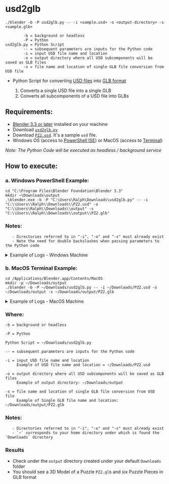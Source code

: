 # usd2glb

`./blender -b -P usd2glb.py -- -i <sample.usd> -o <output-directory> -s <sample.glb>`

```
        -b = background or headless
        -P = Python
usd2glb.py = Python Script
        -- = subsequent parameters are inputs for the Python code
        -i = input USD file name and location
        -o = output directory where all USD subcomponents will be saved as GLB files
        -s = file name and location of single GLB file conversion from USD file
```

- Python Script for converting [USD files](https://graphics.pixar.com/usd/release/usdfaq.html) into [GLB format](https://en.wikipedia.org/wiki/GlTF)

   1. Converts a single USD file into a single GLB
   2. Converts all subcomponents of a USD file into GLBs

## Requirements: <a name="requirements"></a>
   - [Blender 3.3 or later](https://www.blender.org/download/) installed on your machine
   - Download [`usd2glb.py`](https://drive.google.com/file/d/1KN-noZbOH_hVfCcQgaQo7IAW4CgXGKbs/view?usp=sharing)
   - Download [`PZ2.usd`](https://drive.google.com/file/d/1fJyewo1JMThtBwSZkCKmwBoyg-MuD1mp/view?usp=sharing). It's a sample `usd` file.
   - Windows OS (access to [PowerShell ISE](https://learn.microsoft.com/en-us/powershell/scripting/learn/ps101/01-getting-started?view=powershell-7.2#where-do-i-find-powershell)) or MacOS (access to [Terminal](https://support.apple.com/guide/terminal/open-or-quit-terminal-apd5265185d-f365-44cb-8b09-71a064a42125/mac))
   
_Note: The Python Code will be executed as headless / background service_

## How to execute: <a name="how-to"></a>

### a. Windows PowerShell Example:

```
cd "C:\Program Files\Blender Foundation\Blender 3.3"
mkdir ~\Downloads\output
.\blender.exe -b -P "C:\Users\Ralph\Downloads\usd2glb.py" -- -i "C:\\Users\\Ralph\\Downloads\\PZ2.usd" -o "C:\\Users\Ralph\\Downloads\\output" -s "C:\\Users\\Ralph\\Downloads\\output\\PZ2.glb"
```

### Notes:
       - Directories referred to in "-i", "-o" and "-s" must already exist
       - Note the need for double backslashes when passing parameters to the Python code

<details>
<summary>
    Example of Logs - Windows Machine
</summary>
  
```
Blender 3.3.1 (hash b292cfe5a936 built 2022-10-05 00:49:25)
Read prefs: C:\Users\Ralph\AppData\Roaming\Blender Foundation\Blender\3.3\config\userpref.blend
USD import of 'C:\Users\Ralph\Downloads\PZ2.usd' took 13.0 ms
18:24:18 | INFO: Draco mesh compression is available, use library at C:\Program Files\Blender Foundation\Blender 3.3\3.3\python\lib\site-packages\extern_draco.dll
18:24:19 | INFO: Starting glTF 2.0 export
18:24:19 | INFO: Extracting primitive: OBJ_from_SE_PZ2
18:24:19 | INFO: Primitives created: 1
18:24:19 | INFO: Extracting primitive: OBJ_from_SE_PZ2_001
18:24:19 | INFO: Primitives created: 1
18:24:19 | INFO: Extracting primitive: OBJ_from_SE_PZ2_002
18:24:19 | INFO: Primitives created: 1
18:24:19 | INFO: Extracting primitive: OBJ_from_SE_PZ2_003
18:24:19 | INFO: Primitives created: 1
18:24:19 | INFO: Extracting primitive: OBJ_from_SE_PZ2_004
18:24:19 | INFO: Primitives created: 1
18:24:19 | INFO: Extracting primitive: OBJ_from_SE_PZ2_005
18:24:19 | INFO: Primitives created: 1
18:24:19 | INFO: Finished glTF 2.0 export in 0.015670299530029297 s

18:24:19 | INFO: Draco mesh compression is available, use library at C:\Program Files\Blender Foundation\Blender 3.3\3.3\python\lib\site-packages\extern_draco.dll
18:24:19 | INFO: Starting glTF 2.0 export
18:24:19 | INFO: Extracting primitive: OBJ_from_SE_PZ2
18:24:19 | INFO: Primitives created: 1
18:24:19 | INFO: Finished glTF 2.0 export in 0.0 s

18:24:19 | INFO: Draco mesh compression is available, use library at C:\Program Files\Blender Foundation\Blender 3.3\3.3\python\lib\site-packages\extern_draco.dll
18:24:19 | INFO: Starting glTF 2.0 export
18:24:19 | INFO: Extracting primitive: OBJ_from_SE_PZ2_001
18:24:19 | INFO: Primitives created: 1
18:24:19 | INFO: Finished glTF 2.0 export in 0.0 s

18:24:19 | INFO: Draco mesh compression is available, use library at C:\Program Files\Blender Foundation\Blender 3.3\3.3\python\lib\site-packages\extern_draco.dll
18:24:19 | INFO: Starting glTF 2.0 export
18:24:19 | INFO: Extracting primitive: OBJ_from_SE_PZ2_002
18:24:19 | INFO: Primitives created: 1
18:24:19 | INFO: Finished glTF 2.0 export in 0.01564788818359375 s

18:24:19 | INFO: Draco mesh compression is available, use library at C:\Program Files\Blender Foundation\Blender 3.3\3.3\python\lib\site-packages\extern_draco.dll
18:24:19 | INFO: Starting glTF 2.0 export
18:24:19 | INFO: Extracting primitive: OBJ_from_SE_PZ2_003
18:24:19 | INFO: Primitives created: 1
18:24:19 | INFO: Finished glTF 2.0 export in 0.0 s

18:24:19 | INFO: Draco mesh compression is available, use library at C:\Program Files\Blender Foundation\Blender 3.3\3.3\python\lib\site-packages\extern_draco.dll
18:24:19 | INFO: Starting glTF 2.0 export
18:24:19 | INFO: Extracting primitive: OBJ_from_SE_PZ2_004
18:24:19 | INFO: Primitives created: 1
18:24:19 | INFO: Finished glTF 2.0 export in 0.0 s

18:24:19 | INFO: Draco mesh compression is available, use library at C:\Program Files\Blender Foundation\Blender 3.3\3.3\python\lib\site-packages\extern_draco.dll
18:24:19 | INFO: Starting glTF 2.0 export
18:24:19 | INFO: Extracting primitive: OBJ_from_SE_PZ2_005
18:24:19 | INFO: Primitives created: 1
18:24:19 | INFO: Finished glTF 2.0 export in 0.0 s


Blender quit
```

</details>


### b. MacOS Terminal Example:

```
cd /Applications/Blender.app/Contents/MacOS
mkdir -p ~/Downloads/output
./blender -b -P ~/Downloads/usd2glb.py -- -i ~/Downloads/PZ2.usd -o ~/Downloads/output -s ~/Downloads/output/PZ2.glb
```

<details>
<summary>
    Example of Logs - MacOS Machine
</summary>
  
```
Blender 3.3.1 (hash b292cfe5a936 built 2022-10-04 23:43:02)
USD import of '/Users/rmeira/Downloads/PZ2.usd' took 68.2 ms
18:37:45 | INFO: Draco mesh compression is available, use library at /Applications/Blender.app/Contents/Resources/3.3/python/lib/python3.10/site-packages/libextern_draco.dylib
18:37:46 | INFO: Starting glTF 2.0 export
18:37:46 | INFO: Extracting primitive: OBJ_from_SE_PZ2
18:37:46 | INFO: Primitives created: 1
18:37:46 | INFO: Extracting primitive: OBJ_from_SE_PZ2_001
18:37:46 | INFO: Primitives created: 1
18:37:46 | INFO: Extracting primitive: OBJ_from_SE_PZ2_002
18:37:46 | INFO: Primitives created: 1
18:37:46 | INFO: Extracting primitive: OBJ_from_SE_PZ2_003
18:37:46 | INFO: Primitives created: 1
18:37:46 | INFO: Extracting primitive: OBJ_from_SE_PZ2_004
18:37:46 | INFO: Primitives created: 1
18:37:46 | INFO: Extracting primitive: OBJ_from_SE_PZ2_005
18:37:46 | INFO: Primitives created: 1
18:37:46 | INFO: Finished glTF 2.0 export in 0.019634008407592773 s
18:37:46 | INFO: Draco mesh compression is available, use library at /Applications/Blender.app/Contents/Resources/3.3/python/lib/python3.10/site-packages/libextern_draco.dylib
18:37:46 | INFO: Starting glTF 2.0 export
18:37:46 | INFO: Extracting primitive: OBJ_from_SE_PZ2
18:37:46 | INFO: Primitives created: 1
18:37:46 | INFO: Finished glTF 2.0 export in 0.003885984420776367 s
18:37:46 | INFO: Draco mesh compression is available, use library at /Applications/Blender.app/Contents/Resources/3.3/python/lib/python3.10/site-packages/libextern_draco.dylib
18:37:46 | INFO: Starting glTF 2.0 export
18:37:46 | INFO: Extracting primitive: OBJ_from_SE_PZ2_001
18:37:46 | INFO: Primitives created: 1
18:37:46 | INFO: Finished glTF 2.0 export in 0.003175020217895508 s
18:37:46 | INFO: Draco mesh compression is available, use library at /Applications/Blender.app/Contents/Resources/3.3/python/lib/python3.10/site-packages/libextern_draco.dylib
18:37:46 | INFO: Starting glTF 2.0 export
18:37:46 | INFO: Extracting primitive: OBJ_from_SE_PZ2_002
18:37:46 | INFO: Primitives created: 1
18:37:46 | INFO: Finished glTF 2.0 export in 0.004430055618286133 s
18:37:46 | INFO: Draco mesh compression is available, use library at /Applications/Blender.app/Contents/Resources/3.3/python/lib/python3.10/site-packages/libextern_draco.dylib
18:37:46 | INFO: Starting glTF 2.0 export
18:37:46 | INFO: Extracting primitive: OBJ_from_SE_PZ2_003
18:37:46 | INFO: Primitives created: 1
18:37:46 | INFO: Finished glTF 2.0 export in 0.0035169124603271484 s
18:37:46 | INFO: Draco mesh compression is available, use library at /Applications/Blender.app/Contents/Resources/3.3/python/lib/python3.10/site-packages/libextern_draco.dylib
18:37:46 | INFO: Starting glTF 2.0 export
18:37:46 | INFO: Extracting primitive: OBJ_from_SE_PZ2_004
18:37:46 | INFO: Primitives created: 1
18:37:46 | INFO: Finished glTF 2.0 export in 0.00404810905456543 s
18:37:46 | INFO: Draco mesh compression is available, use library at /Applications/Blender.app/Contents/Resources/3.3/python/lib/python3.10/site-packages/libextern_draco.dylib
18:37:46 | INFO: Starting glTF 2.0 export
18:37:46 | INFO: Extracting primitive: OBJ_from_SE_PZ2_005
18:37:46 | INFO: Primitives created: 1
18:37:46 | INFO: Finished glTF 2.0 export in 0.0036890506744384766 s
Blender quit
```

</details>

### Where:
```
-b = background or headless

-P = Python

Python Script = ~/Downloads/usd2glb.py 

-- = subsequent parameters are inputs for the Python code

-i = input USD file name and location
     Example of USD file name and location = ~/Downloads/PZ2.usd

-o = output directory where all USD subcomponents will be saved as GLB files
     Example of output directory: ~/Downloads/output

-s = file name and location of single GLB file conversion from USD file
     Example of Single GLB file name and location: ~/Downloads/output/PZ2.glb
```

### Notes:
       - Directories referred to in "-i", "-o" and "-s" must already exist
       - `~` corresponds to your home directory under which is found the `Downloads` directory
       
### Results

- Check under the `output` directory created under your default `Downloads` folder
- You should see a 3D Model of a Puzzle `PZ2.glb` and six Puzzle Pieces in GLB format
